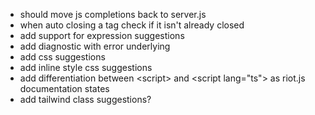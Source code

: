 - should move js completions back to server.js
- when auto closing a tag check if it isn't already closed
- add support for expression suggestions
- add diagnostic with error underlying
- add css suggestions
- add inline style css suggestions
- add differentiation between &lt;script&gt; and &lt;script lang="ts"&gt; as riot.js documentation states
- add tailwind class suggestions?